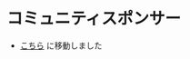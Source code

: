 # コミュニティスポンサー

- [こちら](https://github.com/kongmingstrap/FUKUOKA-Engineers-Day-2019-Summer/blob/master/connpass.md) に移動しました